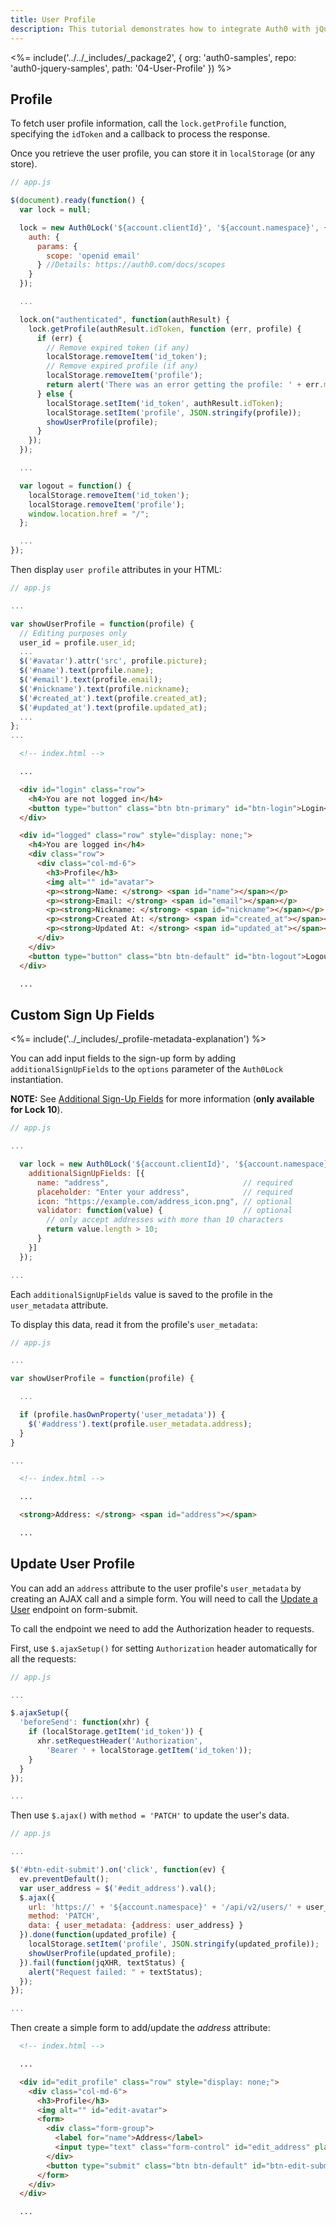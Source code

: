 ```yaml
---
title: User Profile
description: This tutorial demonstrates how to integrate Auth0 with jQuery to authenticate and fetch/show/update profile information.
---
```


<%= include('../../_includes/_package2', {
  org: 'auth0-samples',
  repo: 'auth0-jquery-samples',
  path: '04-User-Profile'
}) %>

## Profile

To fetch user profile information, call the `lock.getProfile` function, specifying the `idToken` and a callback to process the response.

Once you retrieve the user profile, you can store it in `localStorage` (or any store).

```javascript
// app.js

$(document).ready(function() {
  var lock = null;

  lock = new Auth0Lock('${account.clientId}', '${account.namespace}', {
    auth: {
      params: { 
        scope: 'openid email'
      } //Details: https://auth0.com/docs/scopes
    }
  });

  ...

  lock.on("authenticated", function(authResult) {
    lock.getProfile(authResult.idToken, function (err, profile) {
      if (err) {
        // Remove expired token (if any)
        localStorage.removeItem('id_token');
        // Remove expired profile (if any)
        localStorage.removeItem('profile');
        return alert('There was an error getting the profile: ' + err.message);
      } else {
        localStorage.setItem('id_token', authResult.idToken);
        localStorage.setItem('profile', JSON.stringify(profile));
        showUserProfile(profile);
      }
    });
  });

  ...

  var logout = function() {
    localStorage.removeItem('id_token');
    localStorage.removeItem('profile');
    window.location.href = "/";
  };

  ...
});
```

Then display `user profile` attributes in your HTML:

```javascript
// app.js

...

var showUserProfile = function(profile) {
  // Editing purposes only
  user_id = profile.user_id;
  ...
  $('#avatar').attr('src', profile.picture);
  $('#name').text(profile.name);
  $('#email').text(profile.email);
  $('#nickname').text(profile.nickname);
  $('#created_at').text(profile.created_at);
  $('#updated_at').text(profile.updated_at);
  ...
};
...
```

```html
  <!-- index.html -->

  ...

  <div id="login" class="row">
    <h4>You are not logged in</h4>
    <button type="button" class="btn btn-primary" id="btn-login">Login</button>
  </div>

  <div id="logged" class="row" style="display: none;">
    <h4>You are logged in</h4>
    <div class="row">
      <div class="col-md-6">
        <h3>Profile</h3>
        <img alt="" id="avatar">
        <p><strong>Name: </strong> <span id="name"></span></p>
        <p><strong>Email: </strong> <span id="email"></span></p>
        <p><strong>Nickname: </strong> <span id="nickname"></span></p>
        <p><strong>Created At: </strong> <span id="created_at"></span></p>
        <p><strong>Updated At: </strong> <span id="updated_at"></span></p>
      </div>
    </div>
    <button type="button" class="btn btn-default" id="btn-logout">Logout</button>
  </div>

  ...
```

## Custom Sign Up Fields

<%= include('../_includes/_profile-metadata-explanation') %>

You can add input fields to the sign-up form by adding `additionalSignUpFields` to the `options` parameter of the `Auth0Lock` instantiation.

**NOTE:** See [Additional Sign-Up Fields](/libraries/lock/v10/customization#additionalsignupfields-array-) for more information (**only available for Lock 10**).

```javascript
// app.js

...

  var lock = new Auth0Lock('${account.clientId}', '${account.namespace}', {
    additionalSignUpFields: [{
      name: "address",                              // required
      placeholder: "Enter your address",            // required
      icon: "https://example.com/address_icon.png", // optional
      validator: function(value) {                  // optional
        // only accept addresses with more than 10 characters
        return value.length > 10;
      }
    }]
  });

...
```

Each `additionalSignUpFields` value is saved to the profile in the `user_metadata` attribute.

To display this data, read it from the profile's `user_metadata`:

```javascript
// app.js

...

var showUserProfile = function(profile) {

  ...

  if (profile.hasOwnProperty('user_metadata')) {
    $('#address').text(profile.user_metadata.address);
  }
}

...
```

```html
  <!-- index.html -->

  ...

  <strong>Address: </strong> <span id="address"></span>

  ...
```

## Update User Profile

You can add an `address` attribute to the user profile's `user_metadata` by creating an AJAX call and a simple form. You will need to call the [Update a User](/api/management/v2#!/Users/patch_users_by_id) endpoint on form-submit.

To call the endpoint we need to add the Authorization header to requests.

First, use `$.ajaxSetup()` for setting `Authorization` header automatically for all the requests:

```javascript
// app.js

...

$.ajaxSetup({
  'beforeSend': function(xhr) {
    if (localStorage.getItem('id_token')) {
      xhr.setRequestHeader('Authorization',
        'Bearer ' + localStorage.getItem('id_token'));
    }
  }
});

...
```

Then use `$.ajax()` with `method = 'PATCH'` to update the user's data.

```javascript
// app.js

...

$('#btn-edit-submit').on('click', function(ev) {
  ev.preventDefault();
  var user_address = $('#edit_address').val();
  $.ajax({
    url: 'https://' + '${account.namespace}' + '/api/v2/users/' + user_id,
    method: 'PATCH',
    data: { user_metadata: {address: user_address} }
  }).done(function(updated_profile) {
    localStorage.setItem('profile', JSON.stringify(updated_profile));
    showUserProfile(updated_profile);
  }).fail(function(jqXHR, textStatus) {
    alert("Request failed: " + textStatus);
  });
});

...
```

Then create a simple form to add/update the *address* attribute:

```html
  <!-- index.html -->

  ...

  <div id="edit_profile" class="row" style="display: none;">
    <div class="col-md-6">
      <h3>Profile</h3>
      <img alt="" id="edit-avatar">
      <form>
        <div class="form-group">
          <label for="name">Address</label>
          <input type="text" class="form-control" id="edit_address" placeholder="Enter address">
        </div>
        <button type="submit" class="btn btn-default" id="btn-edit-submit">Submit</button>
      </form>
    </div>
  </div>

  ...
```
